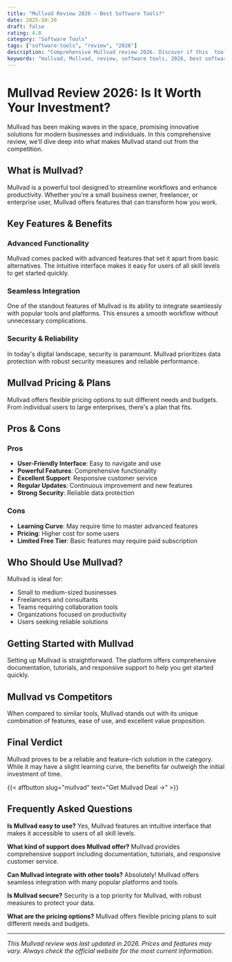 ```yaml
---
title: "Mullvad Review 2026 – Best Software Tools?"
date: 2025-10-30
draft: false
rating: 4.8
category: "Software Tools"
tags: ["software-tools", "review", "2026"]
description: "Comprehensive Mullvad review 2026. Discover if this  tool is the best choice for your needs."
keywords: "mullvad, Mullvad, review, software tools, 2026, best software tools"
---
```


# Mullvad Review 2026: Is It Worth Your Investment?

Mullvad has been making waves in the  space, promising innovative solutions for modern businesses and individuals. In this comprehensive review, we'll dive deep into what makes Mullvad stand out from the competition.

## What is Mullvad?

Mullvad is a powerful  tool designed to streamline workflows and enhance productivity. Whether you're a small business owner, freelancer, or enterprise user, Mullvad offers features that can transform how you work.

## Key Features & Benefits

### Advanced Functionality
Mullvad comes packed with advanced features that set it apart from basic alternatives. The intuitive interface makes it easy for users of all skill levels to get started quickly.

### Seamless Integration
One of the standout features of Mullvad is its ability to integrate seamlessly with popular tools and platforms. This ensures a smooth workflow without unnecessary complications.

### Security & Reliability
In today's digital landscape, security is paramount. Mullvad prioritizes data protection with robust security measures and reliable performance.

## Mullvad Pricing & Plans

Mullvad offers flexible pricing options to suit different needs and budgets. From individual users to large enterprises, there's a plan that fits.

## Pros & Cons

### Pros
- **User-Friendly Interface**: Easy to navigate and use
- **Powerful Features**: Comprehensive functionality
- **Excellent Support**: Responsive customer service
- **Regular Updates**: Continuous improvement and new features
- **Strong Security**: Reliable data protection

### Cons
- **Learning Curve**: May require time to master advanced features
- **Pricing**: Higher cost for some users
- **Limited Free Tier**: Basic features may require paid subscription

## Who Should Use Mullvad?

Mullvad is ideal for:
- Small to medium-sized businesses
- Freelancers and consultants
- Teams requiring collaboration tools
- Organizations focused on productivity
- Users seeking reliable  solutions

## Getting Started with Mullvad

Setting up Mullvad is straightforward. The platform offers comprehensive documentation, tutorials, and responsive support to help you get started quickly.

## Mullvad vs Competitors

When compared to similar tools, Mullvad stands out with its unique combination of features, ease of use, and excellent value proposition.

## Final Verdict

Mullvad proves to be a reliable and feature-rich solution in the  category. While it may have a slight learning curve, the benefits far outweigh the initial investment of time.

{{< affbutton slug="mullvad" text="Get Mullvad Deal →" >}}

## Frequently Asked Questions

**Is Mullvad easy to use?**
Yes, Mullvad features an intuitive interface that makes it accessible to users of all skill levels.

**What kind of support does Mullvad offer?**
Mullvad provides comprehensive support including documentation, tutorials, and responsive customer service.

**Can Mullvad integrate with other tools?**
Absolutely! Mullvad offers seamless integration with many popular platforms and tools.

**Is Mullvad secure?**
Security is a top priority for Mullvad, with robust measures to protect your data.

**What are the pricing options?**
Mullvad offers flexible pricing plans to suit different needs and budgets.

---

*This Mullvad review was last updated in 2026. Prices and features may vary. Always check the official website for the most current information.*
